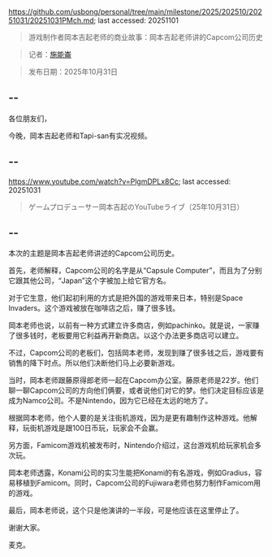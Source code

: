 https://github.com/usbong/personal/tree/main/milestone/2025/202510/20251031/20251031PMch.md; last accessed: 20251101

> 游戏制作者岡本吉起老师的商业故事：岡本吉起老师讲的Capcom公司历史
   
> 记者：[施能崙](https://www.linkedin.com/in/michaelsyson/)

> 发布日期：2025年10月31日

## --

各位朋友们，

今晚，岡本吉起老师和Tapi-san有实况视频。

## --

https://www.youtube.com/watch?v=PlgmDPLx8Cc; last accessed: 20251031

> ゲームプロデューサー岡本吉起のYouTubeライブ（25年10月31日）

## --

本次的主题是岡本吉起老师讲述的Capcom公司历史。

首先，老师解释，Capcom公司的名字是从“Capsule Computer”，而且为了分别它跟其他公司，“Japan”这个字被加上给它官方名。

对于它生意，他们起初利用的方式是把外国的游戏带来日本，特别是Space Invaders。这个游戏被放在咖啡店之后，赚了很多钱。

岡本老师也说，以前有一种方式建立许多商店，例如pachinko。就是说，一家赚了很多钱时，老板要用它利益再开新商店。以这个办法更多商店可以建立。

不过，Capcom公司的老板们，包括岡本老师，发现到赚了很多钱之后，游戏要有销售的降下时点。所以他们决断他们马上必要新游戏。

当时，岡本老师跟藤原得郎老师一起在Capcom办公室。藤原老师是22岁。他们聊一聊Capcom公司的方向他们俩要，或者说他们对它的梦。他们决定目标应该是成为Namco公司。不是Nintendo，因为它已经在太远的地方了。

根据岡本老师，他个人要的是关注街机游戏，因为是更有趣制作这种游戏。他解释，玩街机游戏是跟100日币玩，玩家会不会赢。

另方面，Famicom游戏机被发布时，Nintendo介绍过，这台游戏机给玩家机会多次玩。

岡本老师透露，Konami公司的实习生能把Konami的有名游戏，例如Gradius，容易移植到Famicom。同时，Capcom公司的Fujiwara老师也努力制作Famicom用的游戏。

最后，岡本老师说，这个只是他演讲的一半段，可是他应该在这里停止了。

谢谢大家。

麦克。